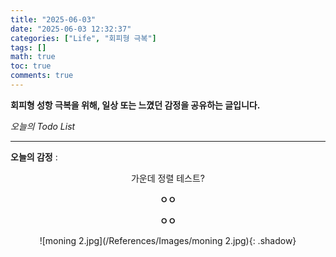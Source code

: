 ```yaml
---
title: "2025-06-03"
date: "2025-06-03 12:32:37"
categories: ["Life", "회피형 극복"]
tags: []
math: true
toc: true
comments: true
---
```


**회피형 성항 극복을 위해, 일상 또는 느꼈던 감정을 공유하는 글입니다.**


_오늘의 Todo List_

---

**오늘의 감정** : 
<div align=center>
가운데 정렬 테스트?

**ㅇㅇ**

**ㅇㅇ**

![moning 2.jpg](/References/Images/moning 2.jpg){: .shadow}
</div>